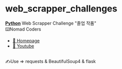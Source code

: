 # web_scrapper_challenges

<b><ins>Python</ins></b> Web Scrapper Challenge "졸업 작품"<br>
⌨️Nomad Coders<br>
- <A href="https://nomadcoders.co/"> 🔗 Homepage </A><br>
- <A href="https://www.youtube.com/@nomadcoders"> 🔗 Youtube </A><br><br>

✍️Use ⇒ requests & BeautifulSoup4 & flask
